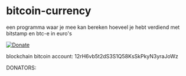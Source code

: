# bitcoin-currency
een programma waar je mee kan bereken hoeveel je hebt verdiend met bitstamp en btc-e in euro's

[![Donate](https://img.shields.io/badge/Donate-PayPal-green.svg)](https://www.paypal.com/cgi-bin/webscr?cmd=_s-xclick&hosted_button_id=9GJFK4K4QEDKL)

blockchain bitcoin account: 12rH6vb5t2dS3S1Q58KsSkPkyN3yraJoWz

DONATORS:
